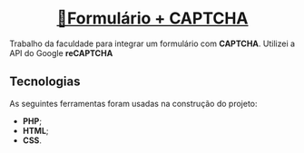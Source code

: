 <h1 align="center">
  <a href="https://formsrecaptcha.azurewebsites.net/index.html">🔗Formulário + CAPTCHA</a>
</h1>
<p>Trabalho da faculdade para integrar um formulário com <strong>CAPTCHA</strong>. Utilizei a API do Google <strong>reCAPTCHA</strong></p>

<h2>Tecnologias</h2>

<p>As seguintes ferramentas foram usadas na construção do projeto:</p>
<ul>
  <li><strong>PHP</strong>;</li>
  <li><strong>HTML</strong>;</li>
  <li><strong>CSS</strong>.</li>
</ul>
